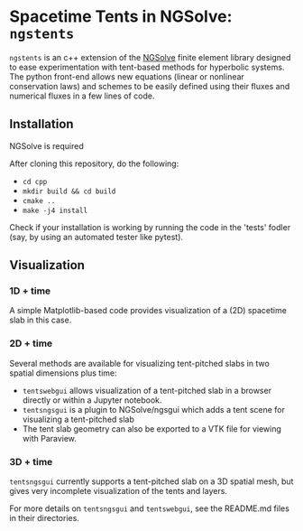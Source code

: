 # Spacetime Tents in NGSolve: `ngstents`

`ngstents` is an c++ extension of the [NGSolve](https://ngsolve.org)
finite element library designed to ease experimentation with
tent-based methods for hyperbolic systems. The python front-end allows
new equations (linear or nonlinear conservation laws) and schemes to
be easily defined using their fluxes and numerical fluxes in a few
lines of code.


## Installation

NGSolve is required

After cloning this repository, do the following:

* `cd cpp`
* `mkdir build && cd build`
* `cmake ..`
* `make -j4 install`

Check if your installation is working by running the code in 
the 'tests' fodler (say, by using an automated tester like
pytest).

## Visualization

### 1D + time 

A simple Matplotlib-based code provides visualization of  a (2D) spacetime 
slab in this case.

### 2D + time 

Several methods are available for visualizing tent-pitched slabs in two spatial dimensions plus time:

* `tentswebgui` allows visualization of a tent-pitched slab in a browser directly or within a Jupyter notebook.
* `tentsngsgui` is a plugin to NGSolve/ngsgui which adds a tent scene for visualizing a tent-pitched slab
* The tent slab geometry can also be exported to a VTK file for viewing with Paraview.

### 3D + time

`tentsngsgui` currently supports a tent-pitched slab on a 3D spatial mesh, but gives very incomplete visualization of the tents and layers.

For more details on `tentsngsgui` and `tentswebgui`, see the README.md files in their directories.
